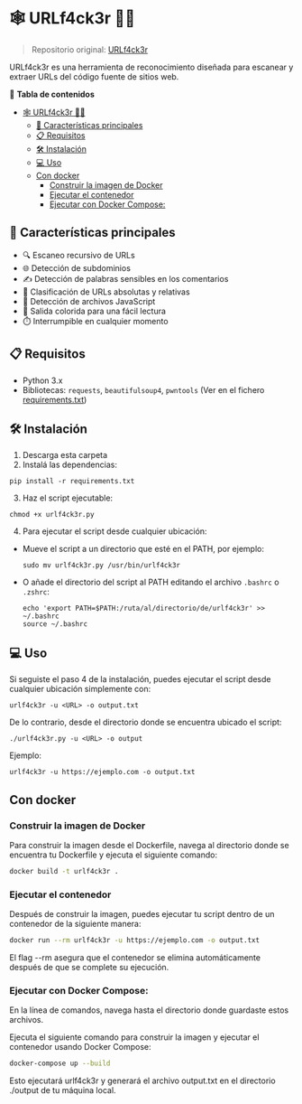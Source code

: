 # 🕸️ URLf4ck3r 🕵️‍♂️

> Repositorio original: [URLf4ck3r](https://github.com/n0m3l4c000nt35/urlf4ck3r)

URLf4ck3r es una herramienta de reconocimiento diseñada para escanear y extraer URLs del código fuente de sitios web.

📝 **Tabla de contenidos**
- [🕸️ URLf4ck3r 🕵️‍♂️](#️-urlf4ck3r-️️)
  - [🚀 Características principales](#-características-principales)
  - [📋 Requisitos](#-requisitos)
  - [🛠️ Instalación](#️-instalación)
  - [💻 Uso](#-uso)
  - [Con docker](#con-docker)
    - [Construir la imagen de Docker](#construir-la-imagen-de-docker)
    - [Ejecutar el contenedor](#ejecutar-el-contenedor)
    - [Ejecutar con Docker Compose:](#ejecutar-con-docker-compose)


## 🚀 Características principales

- 🔍 Escaneo recursivo de URLs
- 🌐 Detección de subdominios
- ✍️ Detección de palabras sensibles en los comentarios
- 🔗 Clasificación de URLs absolutas y relativas
- 💠 Detección de archivos JavaScript
- 🎨 Salida colorida para una fácil lectura
- ⏱️ Interrumpible en cualquier momento


## 📋 Requisitos

- Python 3.x
- Bibliotecas: `requests`, `beautifulsoup4`, `pwntools` (Ver en el fichero [requirements.txt](requirements.txt))


## 🛠️ Instalación

1. Descarga esta carpeta
2. Instalá las dependencias:

```
pip install -r requirements.txt
```

3. Haz el script ejecutable:

```
chmod +x urlf4ck3r.py
```

4. Para ejecutar el script desde cualquier ubicación:

- Mueve el script a un directorio que esté en el PATH, por ejemplo:
  ```
  sudo mv urlf4ck3r.py /usr/bin/urlf4ck3r
  ```
- O añade el directorio del script al PATH editando el archivo `.bashrc` o `.zshrc`:
  ```
  echo 'export PATH=$PATH:/ruta/al/directorio/de/urlf4ck3r' >> ~/.bashrc
  source ~/.bashrc
  ```


## 💻 Uso

Si seguiste el paso 4 de la instalación, puedes ejecutar el script desde cualquier ubicación simplemente con:

```
urlf4ck3r -u <URL> -o output.txt
```

De lo contrario, desde el directorio donde se encuentra ubicado el script:

```
./urlf4ck3r.py -u <URL> -o output
```

Ejemplo:

```
urlf4ck3r -u https://ejemplo.com -o output.txt
```

## Con docker

### Construir la imagen de Docker

Para construir la imagen desde el Dockerfile, navega al directorio donde se encuentra tu Dockerfile y ejecuta el siguiente comando:

```sh
docker build -t urlf4ck3r .
```

### Ejecutar el contenedor

Después de construir la imagen, puedes ejecutar tu script dentro de un contenedor de la siguiente manera:

```sh
docker run --rm urlf4ck3r -u https://ejemplo.com -o output.txt
```

El flag --rm asegura que el contenedor se elimina automáticamente después de que se complete su ejecución.


### Ejecutar con Docker Compose:

En la línea de comandos, navega hasta el directorio donde guardaste estos archivos.

Ejecuta el siguiente comando para construir la imagen y ejecutar el contenedor usando Docker Compose:

```sh
docker-compose up --build
```

Esto ejecutará urlf4ck3r y generará el archivo output.txt en el directorio ./output de tu máquina local.

